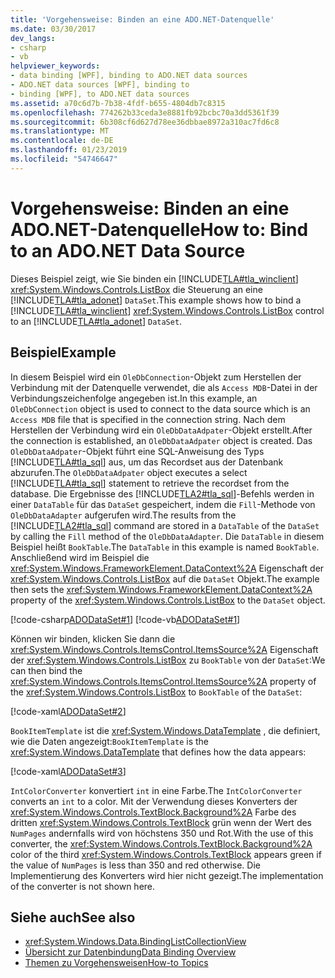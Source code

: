 ```yaml
---
title: 'Vorgehensweise: Binden an eine ADO.NET-Datenquelle'
ms.date: 03/30/2017
dev_langs:
- csharp
- vb
helpviewer_keywords:
- data binding [WPF], binding to ADO.NET data sources
- ADO.NET data sources [WPF], binding to
- binding [WPF], to ADO.NET data sources
ms.assetid: a70c6d7b-7b38-4fdf-b655-4804db7c8315
ms.openlocfilehash: 774262b33ceda3e8881fb92bcbc70a3dd5361f39
ms.sourcegitcommit: 6b308cf6d627d78ee36dbbae8972a310ac7fd6c8
ms.translationtype: MT
ms.contentlocale: de-DE
ms.lasthandoff: 01/23/2019
ms.locfileid: "54746647"
---
```

# <a name="how-to-bind-to-an-adonet-data-source"></a><span data-ttu-id="8bb1f-102">Vorgehensweise: Binden an eine ADO.NET-Datenquelle</span><span class="sxs-lookup"><span data-stu-id="8bb1f-102">How to: Bind to an ADO.NET Data Source</span></span>
<span data-ttu-id="8bb1f-103">Dieses Beispiel zeigt, wie Sie binden ein [!INCLUDE[TLA#tla_winclient](../../../../includes/tlasharptla-winclient-md.md)] <xref:System.Windows.Controls.ListBox> die Steuerung an eine [!INCLUDE[TLA#tla_adonet](../../../../includes/tlasharptla-adonet-md.md)] `DataSet`.</span><span class="sxs-lookup"><span data-stu-id="8bb1f-103">This example shows how to bind a [!INCLUDE[TLA#tla_winclient](../../../../includes/tlasharptla-winclient-md.md)] <xref:System.Windows.Controls.ListBox> control to an [!INCLUDE[TLA#tla_adonet](../../../../includes/tlasharptla-adonet-md.md)] `DataSet`.</span></span>  
  
## <a name="example"></a><span data-ttu-id="8bb1f-104">Beispiel</span><span class="sxs-lookup"><span data-stu-id="8bb1f-104">Example</span></span>  
 <span data-ttu-id="8bb1f-105">In diesem Beispiel wird ein `OleDbConnection`-Objekt zum Herstellen der Verbindung mit der Datenquelle verwendet, die als `Access MDB`-Datei in der Verbindungszeichenfolge angegeben ist.</span><span class="sxs-lookup"><span data-stu-id="8bb1f-105">In this example, an `OleDbConnection` object is used to connect to the data source which is an `Access MDB` file that is specified in the connection string.</span></span> <span data-ttu-id="8bb1f-106">Nach dem Herstellen der Verbindung wird ein `OleDbDataAdpater`-Objekt erstellt.</span><span class="sxs-lookup"><span data-stu-id="8bb1f-106">After the connection is established, an `OleDbDataAdpater` object is created.</span></span> <span data-ttu-id="8bb1f-107">Das `OleDbDataAdpater`-Objekt führt eine SQL-Anweisung des Typs [!INCLUDE[TLA#tla_sql](../../../../includes/tlasharptla-sql-md.md)] aus, um das Recordset aus der Datenbank abzurufen.</span><span class="sxs-lookup"><span data-stu-id="8bb1f-107">The `OleDbDataAdpater` object executes a select [!INCLUDE[TLA#tla_sql](../../../../includes/tlasharptla-sql-md.md)] statement to retrieve the recordset from the database.</span></span> <span data-ttu-id="8bb1f-108">Die Ergebnisse des [!INCLUDE[TLA2#tla_sql](../../../../includes/tla2sharptla-sql-md.md)]-Befehls werden in einer `DataTable` für das `DataSet` gespeichert, indem die `Fill`-Methode von `OleDbDataAdapter` aufgerufen wird.</span><span class="sxs-lookup"><span data-stu-id="8bb1f-108">The results from the [!INCLUDE[TLA2#tla_sql](../../../../includes/tla2sharptla-sql-md.md)] command are stored in a `DataTable` of the `DataSet` by calling the `Fill` method of the `OleDbDataAdapter`.</span></span> <span data-ttu-id="8bb1f-109">Die `DataTable` in diesem Beispiel heißt `BookTable`.</span><span class="sxs-lookup"><span data-stu-id="8bb1f-109">The `DataTable` in this example is named `BookTable`.</span></span> <span data-ttu-id="8bb1f-110">Anschließend wird im Beispiel die <xref:System.Windows.FrameworkElement.DataContext%2A> Eigenschaft der <xref:System.Windows.Controls.ListBox> auf die `DataSet` Objekt.</span><span class="sxs-lookup"><span data-stu-id="8bb1f-110">The example then sets the <xref:System.Windows.FrameworkElement.DataContext%2A> property of the <xref:System.Windows.Controls.ListBox> to the `DataSet` object.</span></span>  
  
 [!code-csharp[ADODataSet#1](../../../../samples/snippets/csharp/VS_Snippets_Wpf/ADODataSet/CSharp/Window1.xaml.cs#1)]
 [!code-vb[ADODataSet#1](../../../../samples/snippets/visualbasic/VS_Snippets_Wpf/ADODataSet/VisualBasic/Window1.xaml.vb#1)]  
  
 <span data-ttu-id="8bb1f-111">Können wir binden, klicken Sie dann die <xref:System.Windows.Controls.ItemsControl.ItemsSource%2A> Eigenschaft der <xref:System.Windows.Controls.ListBox> zu `BookTable` von der `DataSet`:</span><span class="sxs-lookup"><span data-stu-id="8bb1f-111">We can then bind the <xref:System.Windows.Controls.ItemsControl.ItemsSource%2A> property of the <xref:System.Windows.Controls.ListBox> to `BookTable` of the `DataSet`:</span></span>  
  
 [!code-xaml[ADODataSet#2](../../../../samples/snippets/csharp/VS_Snippets_Wpf/ADODataSet/CSharp/Window1.xaml#2)]  
  
 <span data-ttu-id="8bb1f-112">`BookItemTemplate` ist die <xref:System.Windows.DataTemplate> , die definiert, wie die Daten angezeigt:</span><span class="sxs-lookup"><span data-stu-id="8bb1f-112">`BookItemTemplate` is the <xref:System.Windows.DataTemplate> that defines how the data appears:</span></span>  
  
 [!code-xaml[ADODataSet#3](../../../../samples/snippets/csharp/VS_Snippets_Wpf/ADODataSet/CSharp/Window1.xaml#3)]  
  
 <span data-ttu-id="8bb1f-113">`IntColorConverter` konvertiert `int` in eine Farbe.</span><span class="sxs-lookup"><span data-stu-id="8bb1f-113">The `IntColorConverter` converts an `int` to a color.</span></span> <span data-ttu-id="8bb1f-114">Mit der Verwendung dieses Konverters der <xref:System.Windows.Controls.TextBlock.Background%2A> Farbe des dritten <xref:System.Windows.Controls.TextBlock> grün wenn der Wert des `NumPages` andernfalls wird von höchstens 350 und Rot.</span><span class="sxs-lookup"><span data-stu-id="8bb1f-114">With the use of this converter, the <xref:System.Windows.Controls.TextBlock.Background%2A> color of the third <xref:System.Windows.Controls.TextBlock> appears green if the value of `NumPages` is less than 350 and red otherwise.</span></span> <span data-ttu-id="8bb1f-115">Die Implementierung des Konverters wird hier nicht gezeigt.</span><span class="sxs-lookup"><span data-stu-id="8bb1f-115">The implementation of the converter is not shown here.</span></span>  
  
## <a name="see-also"></a><span data-ttu-id="8bb1f-116">Siehe auch</span><span class="sxs-lookup"><span data-stu-id="8bb1f-116">See also</span></span>
- <xref:System.Windows.Data.BindingListCollectionView>
- [<span data-ttu-id="8bb1f-117">Übersicht zur Datenbindung</span><span class="sxs-lookup"><span data-stu-id="8bb1f-117">Data Binding Overview</span></span>](../../../../docs/framework/wpf/data/data-binding-overview.md)
- [<span data-ttu-id="8bb1f-118">Themen zu Vorgehensweisen</span><span class="sxs-lookup"><span data-stu-id="8bb1f-118">How-to Topics</span></span>](../../../../docs/framework/wpf/data/data-binding-how-to-topics.md)
